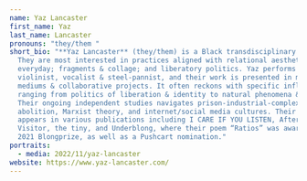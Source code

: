 ```yaml
---
name: Yaz Lancaster
first_name: Yaz
last_name: Lancaster
pronouns: "they/them "
short_bio: "**Yaz Lancaster** (they/them) is a Black transdisciplinary artist.
  They are most interested in practices aligned with relational aesthetics & the
  everyday; fragments & collage; and liberatory politics. Yaz performs as a
  violinist, vocalist & steel-pannist, and their work is presented in many
  mediums & collaborative projects. It often reckons with specific influences
  ranging from politics of liberation & identity to natural phenomena & poetics.
  Their ongoing independent studies navigates prison-industrial-complex
  abolition, Marxist theory, and internet/social media cultures. Their writing
  appears in various publications including I CARE IF YOU LISTEN, Afternoon
  Visitor, the tiny, and Underblong, where their poem “Ratios” was awarded the
  2021 Blongprize, as well as a Pushcart nomination."
portraits:
  - media: 2022/11/yaz-lancaster
website: https://www.yaz-lancaster.com/
---
```

